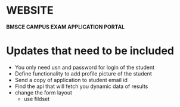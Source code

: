 # WEBSITE

**BMSCE CAMPUS EXAM APPLICATION PORTAL**

# Updates that need to be included

- You only need usn and password for login of the student
- Define functionality to add profile picture of the student
- Send a copy of application to student email id
- Find the api that will fetch you dynamic data of results
- change the form layout
  - use fildset  

